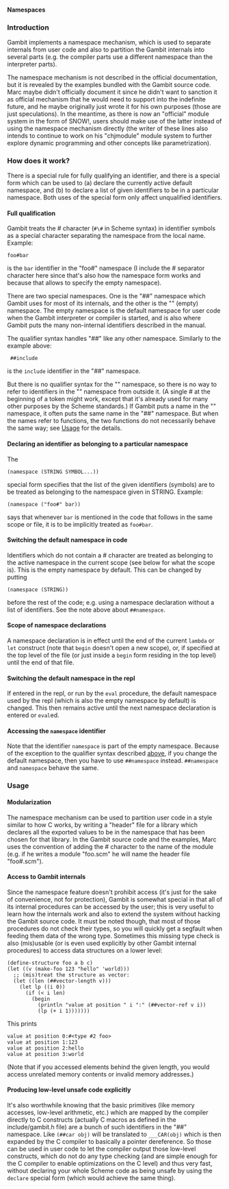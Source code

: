 #### Namespaces

### Introduction

Gambit implements a namespace mechanism, which is used to separate
internals from user code and also to partition the Gambit internals into
several parts (e.g. the compiler parts use a different namespace than
the interpreter parts).

The namespace mechanism is not described in the official documentation,
but it is revealed by the examples bundled with the Gambit source code.
Marc maybe didn't officially document it since he didn't want to
sanction it as official mechanism that he would need to support into the
indefinite future, and he maybe originally just wrote it for his own
purposes (those are just speculations). In the meantime, as there is now
an "official" module system in the form of SNOW\!, users should make use
of the latter instead of using the namespace mechanism directly (the
writer of these lines also intends to continue to work on his
"chjmodule" module system to further explore dynamic programming and
other concepts like parametrization).

### How does it work?

There is a special rule for fully qualifying an identifier, and there is
a special form which can be used to (a) declare the currently active
default namespace, and (b) to declare a list of given identifiers to be
in a particular namespace. Both uses of the special form only affect
unqualified identifiers.

#### Full qualification

Gambit treats the \# character (`#\#` in Scheme syntax) in identifier
symbols as a special character separating the namespace from the local
name. Example:

`foo#bar`

is the `bar` identifier in the "foo\#" namespace (I include the \#
separator character here since that's also how the namespace form works
and because that allows to specify the empty namespace).

There are two special namespaces. One is the "\#\#" namespace which
Gambit uses for most of its internals, and the other is the "" (empty)
namespace. The empty namespace is the default namespace for user code
when the Gambit interpreter or compiler is started, and is also where
Gambit puts the many non-internal identifiers described in the manual.

The qualifier syntax handles "\#\#" like any other namespace. Similarly
to the example above:

` ##include`

is the `include` identifier in the "\#\#" namespace.

But there is no qualifier syntax for the "" namespace, so there is no
way to refer to identifiers in the "" namespace from outside it. (A
single \# at the beginning of a token might work, except that it's
already used for many other purposes by the Scheme standards.) If Gambit
puts a name in the "" namespace, it often puts the same name in the
"\#\#" namespace. But when the names refer to functions, the two
functions do not necessarily behave the same way; see
[Usage](#Usage "wikilink") for the details.

#### Declaring an identifier as belonging to a particular namespace

The

`(namespace (STRING SYMBOL...))`

special form specifies that the list of the given identifiers (symbols)
are to be treated as belonging to the namespace given in STRING.
Example:

`(namespace ("foo#" bar))`

says that whenever `bar` is mentioned in the code that follows in the
same scope or file, it is to be implicitly treated as `foo#bar`.

#### Switching the default namespace in code

Identifiers which do not contain a \# character are treated as belonging
to the active namespace in the current scope (see below for what the
scope is). This is the empty namespace by default. This can be changed
by putting

`(namespace (STRING))`

before the rest of the code; e.g. using a namespace declaration without
a list of identifiers. See the note above about `##namespace`.

#### Scope of namespace declarations

A namespace declaration is in effect until the end of the current
`lambda` or `let` construct (note that `begin` doesn't open a new
scope), or, if specified at the top level of the file (or just inside a
`begin` form residing in the top level) until the end of that file.

#### Switching the default namespace in the repl

If entered in the repl, or run by the `eval` procedure, the default
namespace used by the repl (which is also the empty namespace by
default) is changed. This then remains active until the next namespace
declaration is entered or `eval`ed.

#### Accessing the `namespace` identifier

Note that the identifier `namespace` is part of the empty namespace.
Because of the exception to the qualifier syntax described
[above](#Full_qualification "wikilink"), if you change the default
namespace, then you have to use `##namespace` instead. `##namespace` and
`namespace` behave the same.

### Usage

#### Modularization

The namespace mechanism can be used to partition user code in a style
similar to how C works, by writing a "header" file for a library which
declares all the exported values to be in the namespace that has been
chosen for that library. In the Gambit source code and the examples,
Marc uses the convention of adding the \# character to the name of the
module (e.g. if he writes a module "foo.scm" he will name the header
file "foo\#.scm").

#### Access to Gambit internals

Since the namespace feature doesn't prohibit access (it's just for the
sake of convenience, not for protection), Gambit is somewhat special in
that all of its internal procedures can be accessed by the user; this is
very useful to learn how the internals work and also to extend the
system without hacking the Gambit source code. It must be noted though,
that most of those procedures do not check their types, so you will
quickly get a segfault when feeding them data of the wrong type.
Sometimes this missing type check is also (mis)usable (or is even used
explicitly by other Gambit internal procedures) to access data
structures on a lower level:

`(define-structure foo a b c)`  
`(let ((v (make-foo 123 "hello" 'world)))`  
`  ;; (mis)treat the structure as vector:`  
`  (let ((len (##vector-length v)))`  
`    (let lp ((i 0))`  
`      (if (< i len)`  
`        (begin`  
`          (println "value at position " i ":" (##vector-ref v i))`  
`          (lp (+ i 1)))))))`

This prints

`value at position 0:#<type #2 foo>`  
`value at position 1:123`  
`value at position 2:hello`  
`value at position 3:world`

(Note that if you accessed elements behind the given length, you would
access unrelated memory contents or invalid memory addresses.)

#### Producing low-level unsafe code explicitly

It's also worthwhile knowing that the basic primitives (like memory
accesses, low-level arithmetic, etc.) which are mapped by the compiler
directly to C constructs (actually C macros as defined in the
include/gambit.h file) are a bunch of such identifiers in the "\#\#"
namespace. Like `(##car obj)` will be translated to `___CAR(obj)` which
is then expanded by the C compiler to basically a pointer dereference.
So those can be used in user code to let the compiler output those
low-level constructs, which do not do any type checking (and are simple
enough for the C compiler to enable optimizations on the C level) and
thus very fast, without declaring your whole Scheme code as being unsafe
by using the `declare` special form (which would achieve the same
thing).
